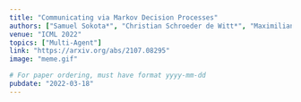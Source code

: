 ```yaml
---
title: "Communicating via Markov Decision Processes"
authors: ["Samuel Sokota*", "Christian Schroeder de Witt*", "Maximilian Igl", "Luisa M Zintgraf", "Philip Torr", "J. Zico Kolter", "Shimon Whiteson", "Jakob Foerster"]
venue: "ICML 2022"
topics: ["Multi-Agent"]
link: "https://arxiv.org/abs/2107.08295"
image: "meme.gif"

# For paper ordering, must have format yyyy-mm-dd
pubdate: "2022-03-18"
---
```

